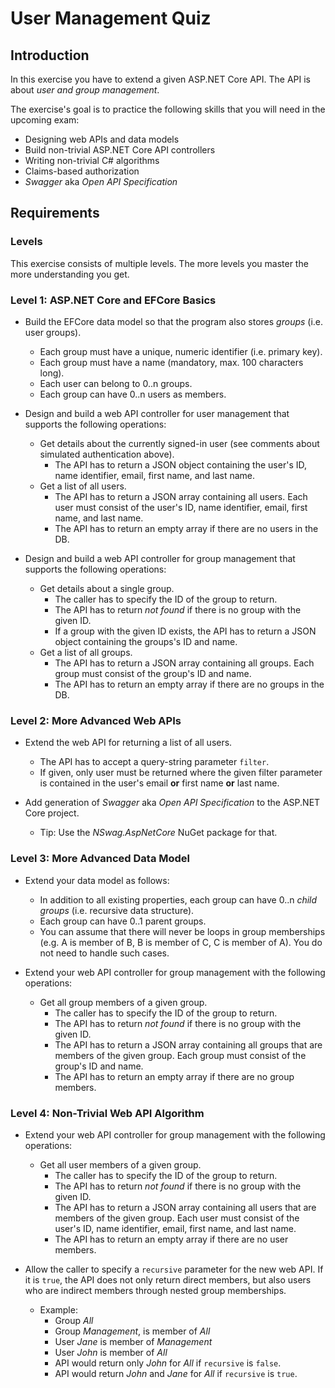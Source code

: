 # User Management Quiz

## Introduction

In this exercise you have to extend a given ASP.NET Core API. The API is about *user and group management*.

The exercise's goal is to practice the following skills that you will need in the upcoming exam:

* Designing web APIs and data models
* Build non-trivial ASP.NET Core API controllers
* Writing non-trivial C# algorithms
* Claims-based authorization
* *Swagger* aka *Open API Specification*



## Requirements

### Levels

This exercise consists of multiple levels. The more levels you master the more understanding 
you get.

### Level 1: ASP.NET Core and EFCore Basics

* Build the EFCore data model so that the program also stores *groups* (i.e. user groups).
  * Each group must have a unique, numeric identifier (i.e. primary key).
  * Each group must have a name (mandatory, max. 100 characters long).
  * Each user can belong to 0..n groups.
  * Each group can have 0..n users as members.

* Design and build a web API controller for user management that supports the following operations:
  * Get details about the currently signed-in user (see comments about simulated authentication above).
    * The API has to return a JSON object containing the user's ID, name identifier, email, first name, and last name.
  * Get a list of all users.
    * The API has to return a JSON array containing all users. Each user must consist of the user's ID, name identifier, email, first name, and last name.
    * The API has to return an empty array if there are no users in the DB.

* Design and build a web API controller for group management that supports the following operations:
  * Get details about a single group.
    * The caller has to specify the ID of the group to return.
    * The API has to return *not found* if there is no group with the given ID.
    * If a group with the given ID exists, the API has to return a JSON object containing the groups's ID and name.
  * Get a list of all groups.
    * The API has to return a JSON array containing all groups. Each group must consist of the group's ID and name.
    * The API has to return an empty array if there are no groups in the DB.

### Level 2: More Advanced Web APIs

* Extend the web API for returning a list of all users.
  * The API has to accept a query-string parameter `filter`.
  * If given, only user must be returned where the given filter parameter is contained in the user's email **or** first name **or** last name.
  
* Add generation of *Swagger* aka *Open API Specification* to the ASP.NET Core project.
  * Tip: Use the *NSwag.AspNetCore* NuGet package for that.

### Level 3: More Advanced Data Model

* Extend your data model as follows:
  * In addition to all existing properties, each group can have 0..n *child groups* (i.e. recursive data structure).
  * Each group can have 0..1 parent groups.
  * You can assume that there will never be loops in group memberships (e.g. A is member of B, B is member of C, C is member of A). You do not need to handle such cases.

* Extend your web API controller for group management with the following operations:
  * Get all group members of a given group.
    * The caller has to specify the ID of the group to return.
    * The API has to return *not found* if there is no group with the given ID.
    * The API has to return a JSON array containing all groups that are members of the given group. Each group must consist of the group's ID and name.
    * The API has to return an empty array if there are no group members.

### Level 4: Non-Trivial Web API Algorithm

* Extend your web API controller for group management with the following operations:
  * Get all user members of a given group.
    * The caller has to specify the ID of the group to return.
    * The API has to return *not found* if there is no group with the given ID.
    * The API has to return a JSON array containing all users that are members of the given group. Each user must consist of the user's ID, name identifier, email, first name, and last name.
    * The API has to return an empty array if there are no user members.

* Allow the caller to specify a `recursive` parameter for the new web API. If it is `true`, the API does not only return direct members, but also users who are indirect members through nested group memberships.
  * Example:
    * Group *All*
    * Group *Management*, is member of *All*
    * User *Jane* is member of *Management*
    * User *John* is member of *All*
    * API would return only *John* for *All* if `recursive` is `false`.
    * API would return *John* and *Jane* for *All* if `recursive` is `true`.